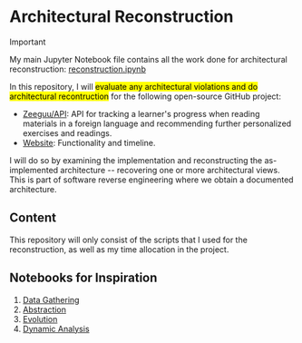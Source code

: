 # Architectural Reconstruction

> [!IMPORTANT]  
> My main Jupyter Notebook file contains all the work done for architectural reconstruction: [reconstruction.ipynb](https://github.com/simonskodt/architectural-reconstruction/blob/main/reconstruction/reconstruction.ipynb)

In this repository, I will <mark>evaluate any architectural violations and do architectural recontruction</mark> for the following open-source GitHub project:

- [Zeeguu/API](https://github.com/zeeguu/api): API for tracking a learner's progress when reading materials in a foreign language and recommending further personalized exercises and readings.
- [Website](https://www.zeeguu.org/): Functionality and timeline.

I will do so by examining the implementation and reconstructing the as-implemented architecture -- recovering one or more architectural views. This is part of software reverse engineering where we obtain a documented architecture.

## Content

This repository will only consist of the scripts that I used for the reconstruction, as well as my time allocation in the project.

## Notebooks for Inspiration

1. [Data Gathering](https://colab.research.google.com/drive/1oe_TV7936Zmmzbbgq8rzqFpxYPX7SQHP#scrollTo=ASCHKm-WYHqy)
2. [Abstraction](https://colab.research.google.com/drive/1ohvPB_SZeDa5NblzxLAkwmTY8JZRBZe_?usp=sharing)
3. [Evolution](https://colab.research.google.com/drive/1T4Hj12uD6h5Ody4ietooe5nW-yGFCoX9?usp=sharing)
4. [Dynamic Analysis](https://github.com/mircealungu/reconstruction/blob/master/4_Dynamic_Analysis.md)

